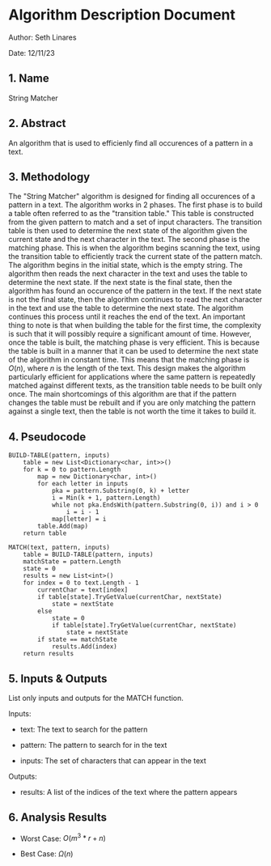 # Algorithm Description Document

Author: Seth Linares        

Date: 12/11/23

## 1. Name

String Matcher

## 2. Abstract

An algorithm that is used to efficienly find all occurences of a pattern in a text.

## 3. Methodology

The "String Matcher" algorithm is designed for finding all occurences of a pattern in a text. The algorithm works in 2 phases. The first phase is to build a table often referred to as the "transition table." This table is constructed from the given pattern to match and a set of input characters. The transition table is then used to determine the next state of the algorithm given the current state and the next character in the text. The second phase is the matching phase. This is when the algorithm begins scanning the text, using the transition table to efficiently track the current state of the pattern match. The algorithm begins in the initial state, which is the empty string. The algorithm then reads the next character in the text and uses the table to determine the next state. If the next state is the final state, then the algorithm has found an occurence of the pattern in the text. If the next state is not the final state, then the algorithm continues to read the next character in the text and use the table to determine the next state. The algorithm continues this process until it reaches the end of the text. An important thing to note is that when building the table for the first time, the complexity is such that it will possibly require a significant amount of time. However, once the table is built, the matching phase is very efficient. This is because the table is built in a manner that it can be used to determine the next state of the algorithm in constant time. This means that the matching phase is $O(n)$, where $n$ is the length of the text. This design makes the algorithm particularly efficient for applications where the same pattern is repeatedly matched against different texts, as the transition table needs to be built only once. The main shortcomings of this algorithm are that if the pattern changes the table must be rebuilt and if you are only matching the pattern against a single text, then the table is not worth the time it takes to build it.

## 4. Pseudocode

```
BUILD-TABLE(pattern, inputs)
    table = new List<Dictionary<char, int>>()
    for k = 0 to pattern.Length
        map = new Dictionary<char, int>()
        for each letter in inputs
            pka = pattern.Substring(0, k) + letter
            i = Min(k + 1, pattern.Length)
            while not pka.EndsWith(pattern.Substring(0, i)) and i > 0
                i = i - 1
            map[letter] = i
        table.Add(map)
    return table

MATCH(text, pattern, inputs)
    table = BUILD-TABLE(pattern, inputs)
    matchState = pattern.Length
    state = 0
    results = new List<int>()
    for index = 0 to text.Length - 1
        currentChar = text[index]
        if table[state].TryGetValue(currentChar, nextState)
            state = nextState
        else
            state = 0
            if table[state].TryGetValue(currentChar, nextState)
                state = nextState
        if state == matchState
            results.Add(index)
    return results

```

## 5. Inputs & Outputs

List only inputs and outputs for the MATCH function. 

Inputs:

* text: The text to search for the pattern

* pattern: The pattern to search for in the text

* inputs: The set of characters that can appear in the text

Outputs:

* results: A list of the indices of the text where the pattern appears

## 6. Analysis Results

* Worst Case: $O(m^3*r + n)$

* Best Case: $\Omega(n)$

